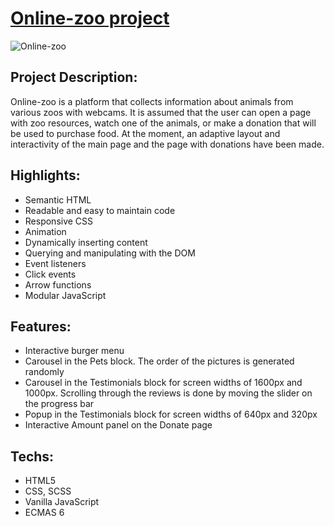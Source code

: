 # [Online-zoo project](https://aliaksei-siniauski.github.io/online-zoo/)

![Online-zoo](https://snipboard.io/BJyt3d.jpg)

## Project Description:

Online-zoo is a platform that collects information about animals from various zoos with webcams. It is assumed that the user can open a page with zoo resources, watch one of the animals, or make a donation that will be used to purchase food. At the moment, an adaptive layout and interactivity of the main page and the page with donations have been made.

## Highlights:

- Semantic HTML
- Readable and easy to maintain code
- Responsive CSS
- Animation 
- Dynamically inserting content
- Querying and manipulating with the DOM
- Event listeners
- Click events
- Arrow functions
- Modular JavaScript

## Features:

- Interactive burger menu
- Carousel in the Pets block. The order of the pictures is generated randomly
- Carousel in the Testimonials block for screen widths of 1600px and 1000px. Scrolling through the reviews is done by moving the slider on the progress bar
- Popup in the Testimonials block for screen widths of 640px and 320px
- Interactive Amount panel on the Donate page

## Techs:

- HTML5
- CSS, SCSS
- Vanilla JavaScript
- ECMAS 6
